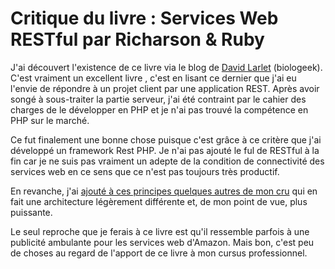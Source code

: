 <!--VarStream
title=Critique du livre "Services Web RESTful" par Richarson & Ruby
description=Si on me demandait quel livre a véritablement influencé mon\
 quotidien de développeur web, ce serait sans hésitation celui-là.
shortTitle=Services web RESTFul
shortDesc=En savoir plus sur ce livre sur REST
keywords.+=Critiques de livres
categories.+=keywords.*
keywords.+=REST
categories.+=keywords.*
published=2012-01-17T20:44:40.000Z
lang=fr
location=FR
-->

# Critique du livre : Services Web RESTful par Richarson & Ruby

J'ai découvert l'existence de ce livre via le blog de
[David Larlet](https://larlet.fr/david/ "Voir son site") (biologeek).
 C'est vraiment un excellent livre , c'est en lisant ce dernier que j'ai eu
 l'envie de répondre à un projet client par une application REST. Après avoir
 songé à sous-traiter la partie serveur, j'ai été contraint par le cahier des
 charges de le développer en PHP et je n'ai pas trouvé la compétence en PHP
 sur le marché.

Ce fut finalement une bonne chose puisque c'est grâce à ce critère que j'ai
 développé un framework Rest PHP. Je n'ai pas ajouté le ful de RESTful à la fin
 car je ne suis pas vraiment un adepte de la condition de connectivité des
 services web en ce sens que ce n'est pas toujours très productif.

En revanche, j'ai 
 [ajouté à ces principes quelques autres de mon cru](http://www.insertafter.com/articles-bien_designer_url_site_applications_web.html "Lire le billet correspondant")
 qui en fait une architecture légèrement différente et, de mon point de vue,
 plus puissante.

Le seul reproche que je ferais à ce livre est qu'il ressemble parfois à une
 publicité ambulante pour les services web d'Amazon. Mais bon, c'est peu de
 choses au regard de l'apport de ce livre à mon cursus professionnel.
